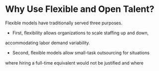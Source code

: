 # Why Use Flexible and Open Talent?

Flexible models have traditionally served three purposes.

- First, ﬂexibility allows organizations to scale staﬃng up and down,

accommodating labor demand variability.

- Second, ﬂexible models allow small-task outsourcing for situations

where hiring a full-time equivalent would not be justiﬁed and where